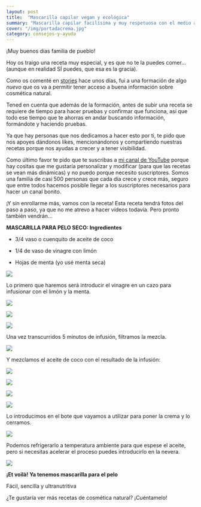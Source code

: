 ```yaml
---
layout: post
title:  "Mascarilla capilar vegan y ecológica"
summary: "Mascarilla capilar facilísima y muy respetuosa con el medio ambiente"
cover: "/img/portadacrema.jpg"
category: consejos-y-ayuda
---
```



¡Muy buenos días familia de pueblo!


Hoy os traigo una receta muy especial, y es que no te la puedes comer... (aunque en realidad SÍ puedes, que esa es la gracia).


Como os comenté en [stories](https://www.instagram.com/laveganadepueblo/?hl=es) hace unos días, fui a una formación de algo *nuevo* que os va a permitir tener acceso a buena información sobre cosmética natural.


Tened en cuenta que además de la formación, antes de subir una receta se requiere de tiempo para hacer pruebas y confirmar que funciona, así que todo ese tiempo que te ahorras en andar buscando información, formándote y haciendo pruebas. 


Ya que hay personas que nos dedicamos a hacer esto por ti, te pido que nos apoyes dándonos likes, mencionándonos y compartiendo nuestras recetas porque nos ayudas a crecer y a tener visibilidad.


Como último favor te pido que te suscribas a [mi canal de YouTube](https://www.youtube.com/channel/UCpwpKnkPezvXFnVyzCWadIQ?view_as=subscriber) porque hay cositas que me gustaría personalizar y modificar (para que las recetas se vean más dinámicas) y no puedo porque necesito suscriptores. Somos una familia de casi 500 personas que cada día crece y crece más, seguro que entre todos hacemos posible llegar a los suscriptores necesarios para hacer un canal bonito.


¡Y sin enrollarme más, vamos con la receta! Esta receta tendrá fotos del paso a paso, ya que no me atrevo a hacer vídeos todavía. Pero pronto también vendrán...



**MASCARILLA PARA PELO SECO: Ingredientes**


- 3/4 vaso o cuenquito de aceite de coco


- 1/4 de vaso de vinagre con limón


- Hojas de menta (yo usé menta seca)



![](/img/ingredientes2.heic) 



Lo primero que haremos será introducir el vinagre en un cazo para infusionar con el limón y la menta.




![](/img/vinagre.HEIC)





![](/img/limón.HEIC) 





![](/img/menta.heic) 



Una vez transcurridos 5 minutos de infusión, filtramos la mezcla.


![](/img/filtrar.HEIC) 



Y mezclamos el aceite de coco con el resultado de la infusión:


![](/img/mezcla.HEIC) 


![](/img/mezcla2.HEIC) 


![](/img/mezcla3.HEIC) 


![](/img/mezcla4.HEIC) 


Lo introducimos en el bote que vayamos a utilizar para poner la crema y lo cerramos.


![](/img/bote.HEIC) 


Podemos refrigerarlo a temperatura ambiente para que espese el aceite, pero si necesitas acelerar el proceso puedes introducirlo en la nevera.



![](/img/crema.heic)







**¡Et voilà! Ya tenemos mascarilla para el pelo**


Fácil, sencilla y ultranutritiva




¿Te gustaría ver más recetas de cosmética natural? ¡Cuéntamelo!

